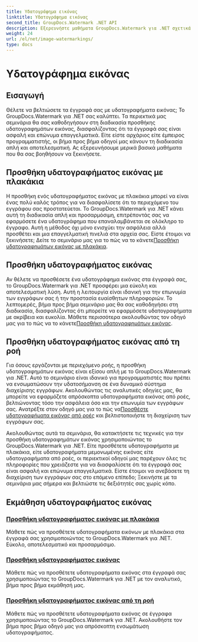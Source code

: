 ```yaml
---
title: Υδατογράφημα εικόνας
linktitle: Υδατογράφημα εικόνας
second_title: GroupDocs.Watermark .NET API
description: Εξερευνήστε μαθήματα GroupDocs.Watermark για .NET σχετικά με την προσθήκη υδατογραφημάτων εικόνας. Μάθετε βήμα προς βήμα μεθόδους για να βελτιώσετε την ασφάλεια και την επωνυμία του εγγράφου σας.
weight: 24
url: /el/net/image-watermarkings/
type: docs
---
```

# Υδατογράφημα εικόνας

## Εισαγωγή

Θέλετε να βελτιώσετε τα έγγραφά σας με υδατογραφήματα εικόνας; Το GroupDocs.Watermark για .NET σας καλύπτει. Τα περιεκτικά μας σεμινάρια θα σας καθοδηγήσουν στη διαδικασία προσθήκης υδατογραφημάτων εικόνας, διασφαλίζοντας ότι τα έγγραφά σας είναι ασφαλή και επώνυμα επαγγελματικά. Είτε είστε αρχάριος είτε έμπειρος προγραμματιστής, οι βήμα προς βήμα οδηγοί μας κάνουν τη διαδικασία απλή και αποτελεσματική. Ας εξερευνήσουμε μερικά βασικά μαθήματα που θα σας βοηθήσουν να ξεκινήσετε.

## Προσθήκη υδατογραφήματος εικόνας με πλακάκια
Η προσθήκη ενός υδατογραφήματος εικόνας με πλακάκια μπορεί να είναι ένας πολύ καλός τρόπος για να διασφαλίσετε ότι το περιεχόμενο του εγγράφου σας προστατεύεται. Το GroupDocs.Watermark για .NET κάνει αυτή τη διαδικασία απλή και προσαρμόσιμη, επιτρέποντάς σας να εφαρμόσετε ένα υδατογράφημα που επαναλαμβάνεται σε ολόκληρο το έγγραφο. Αυτή η μέθοδος όχι μόνο ενισχύει την ασφάλεια αλλά προσθέτει και μια επαγγελματική πινελιά στα αρχεία σας. Είστε έτοιμοι να ξεκινήσετε; Δείτε το σεμινάριο μας για το πώς να το κάνετε[Προσθήκη υδατογραφημάτων εικόνας με πλακάκια](./add-tiled-image-watermark/).

## Προσθήκη υδατογραφήματος εικόνας
 Αν θέλετε να προσθέσετε ένα υδατογράφημα εικόνας στα έγγραφά σας, το GroupDocs.Watermark για .NET προσφέρει μια εύκολη και αποτελεσματική λύση. Αυτή η λειτουργία είναι ιδανική για την επωνυμία των εγγράφων σας ή την προστασία ευαίσθητων πληροφοριών. Το λεπτομερές, βήμα προς βήμα σεμινάριο μας θα σας καθοδηγήσει στη διαδικασία, διασφαλίζοντας ότι μπορείτε να εφαρμόσετε υδατογραφήματα με ακρίβεια και ευκολία. Μάθετε περισσότερα ακολουθώντας τον οδηγό μας για το πώς να το κάνετε[Προσθήκη υδατογραφημάτων εικόνας](./add-image-watermark/).

## Προσθήκη υδατογραφήματος εικόνας από τη ροή
Για όσους εργάζονται με περιεχόμενο ροής, η προσθήκη υδατογραφημάτων εικόνας είναι εξίσου απλή με το GroupDocs.Watermark για .NET. Αυτό το σεμινάριο είναι ιδανικό για προγραμματιστές που πρέπει να ενσωματώσουν την υδατοσήμανση σε ένα δυναμικό σύστημα διαχείρισης εγγράφων. Ακολουθώντας τις αναλυτικές οδηγίες μας, θα μπορείτε να εφαρμόζετε απρόσκοπτα υδατογραφήματα εικόνας από ροές, βελτιώνοντας τόσο την ασφάλεια όσο και την επωνυμία των εγγράφων σας. Ανατρέξτε στον οδηγό μας για το πώς να[Προσθέστε υδατογραφήματα εικόνας από ροές](./add-image-watermark-from-stream/) και βελτιστοποιήστε τη διαχείριση των εγγράφων σας.

Ακολουθώντας αυτά τα σεμινάρια, θα κατακτήσετε τις τεχνικές για την προσθήκη υδατογραφημάτων εικόνας χρησιμοποιώντας το GroupDocs.Watermark για .NET. Είτε προσθέτετε υδατογραφήματα με πλακάκια, είτε υδατογραφήματα μεμονωμένης εικόνας είτε υδατογραφήματα από ροές, οι περιεκτικοί οδηγοί μας παρέχουν όλες τις πληροφορίες που χρειάζεστε για να διασφαλίσετε ότι τα έγγραφά σας είναι ασφαλή και επώνυμα επαγγελματικά. Είστε έτοιμοι να ανεβάσετε τη διαχείριση των εγγράφων σας στο επόμενο επίπεδο; Ξεκινήστε με τα σεμινάρια μας σήμερα και βελτιώστε τις δεξιότητές σας χωρίς κόπο.

## Εκμάθηση υδατογραφήματος εικόνας
### [Προσθήκη υδατογραφήματος εικόνας με πλακάκια](./add-tiled-image-watermark/)
Μάθετε πώς να προσθέτετε υδατογραφήματα εικόνων με πλακάκια στα έγγραφά σας χρησιμοποιώντας το GroupDocs.Watermark για .NET. Εύκολο, αποτελεσματικό και προσαρμόσιμο.
### [Προσθήκη υδατογραφήματος εικόνας](./add-image-watermark/)
Μάθετε πώς να προσθέτετε υδατογραφήματα εικόνας στα έγγραφά σας χρησιμοποιώντας το GroupDocs.Watermark για .NET με τον αναλυτικό, βήμα προς βήμα εκμάθησή μας.
### [Προσθήκη υδατογραφήματος εικόνας από τη ροή](./add-image-watermark-from-stream/)
Μάθετε πώς να προσθέτετε υδατογραφήματα εικόνας σε έγγραφα χρησιμοποιώντας το GroupDocs.Watermark για .NET. Ακολουθήστε τον βήμα προς βήμα οδηγό μας για απρόσκοπτη ενσωμάτωση υδατογραφήματος.